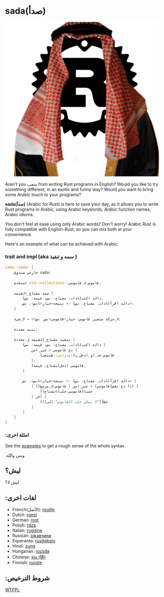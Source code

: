 # sada(صدأ)

![](logo.jpg)

Aren't you _متعب_ from writing Rust programs in English? Would you like to try something different, in an exotic and funny way? Would you want to bring some Arabic
touch to your programs?

**sada(صدأ)** (Arabic for _Rust_) is here to save your day, as it allows you to
write Rust programs in Arabic, using Arabic keywords, Arabic function names, Arabic idioms.

You don't feel at ease using only Arabic words? Don't worry! Arabic Rust is fully compatible with English-Rust, so you can mix both at your convenience.

Here's an example of what can be achieved with Arabic:

### trait and impl (aka سمه و تنفيذ )

```rust
sada::sada! {
    خارِجي صندوق sada;

    استخدم std::collections::قاموس ك قاموسي;

    سمه مفتاح_القيمة {
        دالة اكتب(&ذات, مفتاح: نص, قيمة: نص);
        دالة اقرأ(&ذات, مفتاح: نص) -> نتيجة<خيار<&نص>, نص>;
    }

    لا_حركة متغير قاموس: خيار<قاموسي<نص, نص>> = لا_شيء;

    بنية محددة;

    تنفيذ مفتاح_القيمة ل محددة {
        دالة اكتب(&ذات, مفتاح: نص, قيمة: نص) {
            دع قاموسي = غير_امن {
                قاموس.خذ_او_ادخل_ب(افتراضي::طبيعي)
            };
            قاموسي.ادخل(مفتاح, قيمة);
        }

        دالة اقرأ(&ذات, مفتاح: نص) -> نتيجة<خيار<&نص>, نص> {
            اذا دع بعض(قاموسي) = غير_امن { قاموس.ك_مرجِع() } {
                حسنا(قاموسي.جلب(&مفتاح))
            } آخر {
                خطأ("لا يمكن جلب القاموس".إلى())
            }
        }
    }
}
```


### :امثلة اخرى

See the [examples](./examples/src/main.rs) to get a rough sense of the whole
syntax.

.وبس والله


## ليش؟

ليش لا؟

## :لغات اخرى

- French(الأصل): [rouille](https://github.com/bnjbvr/rouille)
- Dutch: [roest](https://github.com/jeroenhd/roest)
- German: [rost](https://github.com/michidk/rost)
- Polish: [rdza](https://github.com/phaux/rdza)
- Italian: [ruggine](https://github.com/DamianX/ruggine)
- Russian: [ржавчина](https://github.com/FluxIndustries/rzhavchina)
- Esperanto: [rustteksto](https://github.com/dscottboggs/rustteksto)
- Hindi: [zung](https://github.com/rishit-khandelwal/zung)
- Hungarian: [rozsda](https://github.com/jozsefsallai/rozsda)
- Chinese: [xiu (锈)](https://github.com/lucifer1004/xiu)
- Finnish: [ruoste](https://github.com/vkoskiv/ruoste)

## :شروط الترخيص

[WTFPL](http://www.wtfpl.net/)

